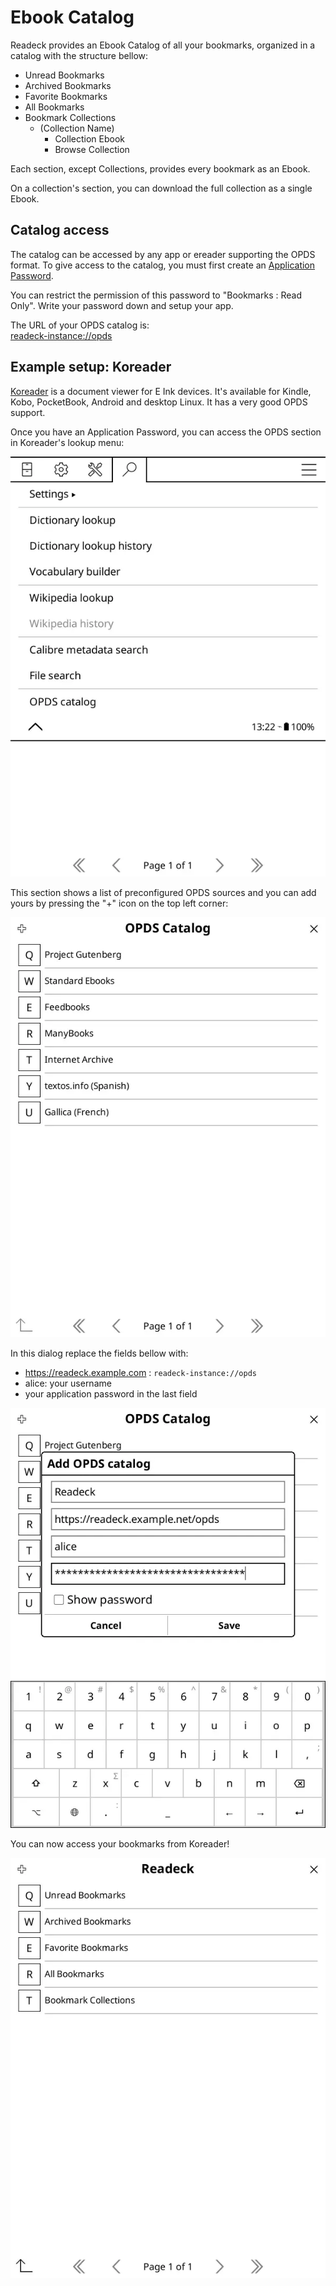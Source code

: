 # Ebook Catalog

Readeck provides an Ebook Catalog of all your bookmarks, organized in a catalog with the structure bellow:

- Unread Bookmarks
- Archived Bookmarks
- Favorite Bookmarks
- All Bookmarks
- Bookmark Collections
  - (Collection Name)
    - Collection Ebook
    - Browse Collection

Each section, except Collections, provides every bookmark as an Ebook.

On a collection's section, you can download the full collection as a single Ebook.


## Catalog access

The catalog can be accessed by any app or ereader supporting the OPDS format.
To give access to the catalog, you must first create an [Application Password](readeck-instance://profile/credentials).

You can restrict the permission of this password to "Bookmarks : Read Only".
Write your password down and setup your app.

The URL of your OPDS catalog is: \
[readeck-instance://opds](readeck-instance://opds)


## Example setup: Koreader

[Koreader](https://koreader.rocks/) is a document viewer for E Ink devices. It's available for Kindle, Kobo, PocketBook, Android and desktop Linux. It has a very good OPDS support.

Once you have an Application Password, you can access the OPDS section in Koreader's lookup menu:

![Koreader's lookup menu](../img/koreader-1.webp)

This section shows a list of preconfigured OPDS sources and you can add yours by pressing the "+" icon on the top left corner:

![Koreader catalog list](../img/koreader-2.webp)

In this dialog replace the fields bellow with:

- https://readeck.example.com : `readeck-instance://opds`
- alice: your username
- your application password in the last field

![Koreader add catalog](../img/koreader-3.webp)

You can now access your bookmarks from Koreader!

![Koreader readeck catalog](../img/koreader-4.webp)
